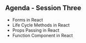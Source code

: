 ## Agenda - Session Three

- Forms in React
- Life Cycle Methods in React
- Props Passing in React
- Function Component in React
